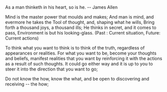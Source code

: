 As a man thinketh in his heart, so is he. -- James Allen

Mind is the master power that moulds and makes; And man is mind, 
and evermore he takes the Tool of thought, and, shaping what he 
wills, Bring forth a thousand joys, a thousand ills; He thinks 
in secret, and it comes to pass, Environment is but his looking-glass.
(Past : Current situation, Future: Current actions)

To think what you want to think is to think of the truth, regardless 
of appearances or realities. For what you want to be, become your 
thoughts and beliefs, manifest realities that you want by reinforcing 
it with the actions as a result of such thoughts. It could go either 
way and it is up to you to steer it into the direction that you want 
to go;

Do not know the how, know the what, and be open to discovering and 
receiving -- the how;